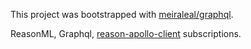 This project was bootstrapped with [meiraleal/graphql](https://github.com/meiraleal/graphql).

ReasonML, Graphql, [reason-apollo-client](https://github.com/reasonml-community/reason-apollo-client) subscriptions.